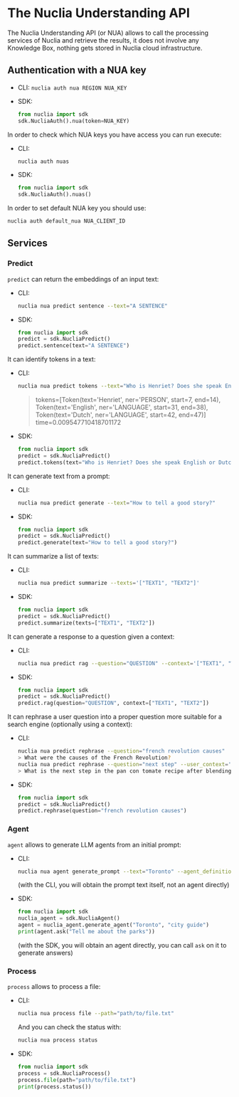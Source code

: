 # The Nuclia Understanding API

The Nuclia Understanding API (or NUA) allows to call the processing services of Nuclia and retrieve the results, it does not involve any Knowledge Box, nothing gets stored in Nuclia cloud infrastructure.

## Authentication with a NUA key

- CLI: `nuclia auth nua REGION NUA_KEY`
- SDK:

  ```python
  from nuclia import sdk
  sdk.NucliaAuth().nua(token=NUA_KEY)
  ```

In order to check which NUA keys you have access you can run execute:

- CLI:

  ```bash
  nuclia auth nuas
  ```

- SDK:

  ```python
  from nuclia import sdk
  sdk.NucliaAuth().nuas()
  ```

In order to set default NUA key you should use:

```bash
nuclia auth default_nua NUA_CLIENT_ID
```

## Services

### Predict

`predict` can return the embeddings of an input text:

- CLI:

  ```bash
  nuclia nua predict sentence --text="A SENTENCE"
  ```

- SDK:

  ```python
  from nuclia import sdk
  predict = sdk.NucliaPredict()
  predict.sentence(text="A SENTENCE")
  ```

It can identify tokens in a text:

- CLI:

  ```bash
  nuclia nua predict tokens --text="Who is Henriet? Does she speak English or Dutch?"
  ```

  > tokens=[Token(text='Henriet', ner='PERSON', start=7, end=14), Token(text='English', ner='LANGUAGE', start=31, end=38), Token(text='Dutch', ner='LANGUAGE', start=42, end=47)] time=0.009547710418701172

- SDK:

  ```python
  from nuclia import sdk
  predict = sdk.NucliaPredict()
  predict.tokens(text="Who is Henriet? Does she speak English or Dutch?")
  ```

It can generate text from a prompt:

- CLI:

  ```bash
  nuclia nua predict generate --text="How to tell a good story?"
  ```

- SDK:

  ```python
  from nuclia import sdk
  predict = sdk.NucliaPredict()
  predict.generate(text="How to tell a good story?")
  ```

It can summarize a list of texts:

- CLI:

  ```bash
  nuclia nua predict summarize --texts='["TEXT1", "TEXT2"]'
  ```

- SDK:

  ```python
  from nuclia import sdk
  predict = sdk.NucliaPredict()
  predict.summarize(texts=["TEXT1", "TEXT2"])
  ```

It can generate a response to a question given a context:

- CLI:

  ```bash
  nuclia nua predict rag --question="QUESTION" --context='["TEXT1", "TEXT2"]'
  ```

- SDK:

  ```python
  from nuclia import sdk
  predict = sdk.NucliaPredict()
  predict.rag(question="QUESTION", context=["TEXT1", "TEXT2"])
  ```

It can rephrase a user question into a proper question more suitable for a search engine (optionally using a context):

- CLI:

  ```bash
  nuclia nua predict rephrase --question="french revolution causes"
  > What were the causes of the French Revolution?
  nuclia nua predict rephrase --question="next step" --user_context='["pan con tomate recipe", "first step: blend the tomatoes"]'
  > What is the next step in the pan con tomate recipe after blending the tomatoes?
  ```

- SDK:

  ```python
  from nuclia import sdk
  predict = sdk.NucliaPredict()
  predict.rephrase(question="french revolution causes")
  ```

### Agent

`agent` allows to generate LLM agents from an initial prompt:

- CLI:

  ```bash
  nuclia nua agent generate_prompt --text="Toronto" --agent_definition="city guide"
  ```

  (with the CLI, you will obtain the prompt text itself, not an agent directly)

- SDK:

  ```python
  from nuclia import sdk
  nuclia_agent = sdk.NucliaAgent()
  agent = nuclia_agent.generate_agent("Toronto", "city guide")
  print(agent.ask("Tell me about the parks"))
  ```

  (with the SDK, you will obtain an agent directly, you can call `ask` on it to generate answers)

### Process

`process` allows to process a file:

- CLI:

  ```bash
  nuclia nua process file --path="path/to/file.txt"
  ```

  And you can check the status with:

  ```bash
  nuclia nua process status
  ```

- SDK:

  ```python
  from nuclia import sdk
  process = sdk.NucliaProcess()
  process.file(path="path/to/file.txt")
  print(process.status())
  ```
